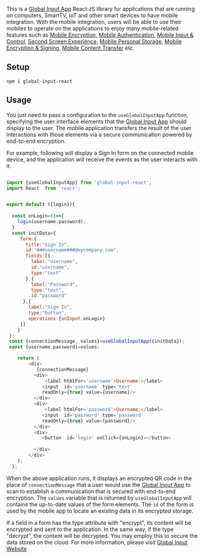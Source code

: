 This is a [Global Input App](https://globalinput.co.uk) React JS library for applications that are running on computers, SmartTV, IoT and other smart devices to have mobile integration. With the mobile integration, users will be able to use their mobiles to operate on the applications to enjoy many mobile-related features such as 
[Mobile Encryption](https://globalinput.co.uk/global-input-app/mobile-content-encryption), 
[Mobile Authentication](https://globalinput.co.uk/global-input-app/mobile-authentication), 
[Mobile Input & Control](https://globalinput.co.uk/global-input-app/mobile-input-control), 
[Second Screen Experience](https://globalinput.co.uk/global-input-app/second-screen-experience), 
 [Mobile Personal Storage](https://globalinput.co.uk/global-input-app/mobile-personal-storage), 
 [Mobile Encryption & Signing](https://globalinput.co.uk/global-input-app/mobile-content-encryption), 
[Mobile Content Transfer](https://globalinput.co.uk/global-input-app/mobile-content-transfer) etc. 


## Setup

```shell
npm i global-input-react
```

## Usage

You just need to pass a configuration to the ```useGlobalInputApp``` function, specifying the user interface elements that the [Global Input App](https://globalinput.co.uk/) should display to the user. The mobile application transfers the result of the user interactions with those elements via a secure communication powered by end-to-end encryption.

For example, following will display a Sign In form on the connected mobile device, and the application will receive the events as the user interacts with it:

```JavaScript

import {useGlobalInputApp} from 'global-input-react';
import React  from 'react';


export default ({login}){  
  
  const onLogin=()=>{
    login(username,password);
  }
  const initData={                              
     form:{
       title:"Sign In",
       id:"###username###@mycompany.com",  
       fields:[{
         label:"Username",
         id:"username",
         type:"text"        
       },{
         label:"Password",
         type:"text",        
         id:"password"         
      },{
        label:"Sign In",
        type:"button",            
        operations:{onInput:onLogin}
     }]
    }  
 };
 const {connectionMessage, values}=useGlobalInputApp({initData});    
 const [username,password]=values;

    return (
        <div>
           {connectionMessage}
          <div>             
              <label htmlFor='username'>Username:</label>
             <input  id='username' type='text'
             readOnly={true} value={username}/>            
          </div>
          <div>             
              <label htmlFor='password'>Username:</label>
             <input  id='password' type='password'
             readOnly={true} value={password}/>            
          </div>
          <div>                           
             <button  id='login' onClick={onLogin}></button>
             
          </div>
        </div>
    );
  };
```
When the above application runs, it displays an encrypted QR code in the place of ```connectionMessage``` that a user would use the [Global Input App](https://globalinput.co.uk/) to scan to establish a  communication that is secured with end-to-end encryption. The ```values``` variable that is returned by ```useGlobalInputApp``` will contains the up-to-date values of the form elements. The ```id``` of the form is used by the mobile app to locate an existing data in its encrypted storage.

If a field in a form has the type attribute with "encrypt", its content will be encrypted and sent to the application. In the same way, if the type "decrypt", the content will be decrypted. You may employ this to secure the data stored on the cloud. For more information, please visit [Global Input Website](https://globalinput.co.uk/)

